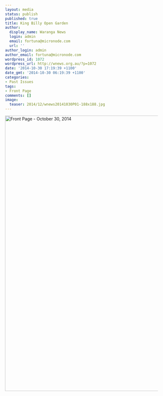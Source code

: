 ```yaml
---
layout: media
status: publish
published: true
title: King Billy Open Garden
author:
  display_name: Waranga News
  login: admin
  email: fortuna@micronode.com
  url: ''
author_login: admin
author_email: fortuna@micronode.com
wordpress_id: 1072
wordpress_url: http://wnews.org.au/?p=1072
date: '2014-10-30 17:19:39 +1100'
date_gmt: '2014-10-30 06:19:39 +1100'
categories:
- Past Issues
tags:
- Front Page
comments: []
image:
  teaser: 2014/12/wnews20141030P01-188x188.jpg
---
```


<a href="{{ site.url }}/images/2014/12/wnews20141030P01.pdf"><img class="alignnone size-full wp-image-1068" alt="Front Page - October 30, 2014" src="{{ site.url }}/images/2014/12/wnews20141030P01.jpg" width="624" height="907" /></a>
